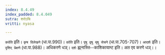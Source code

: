 ```yaml
---
index: 8.4.49
index_padded: 8.4.049
sutra: शरोऽचि
vritti: nyasa

---
```

`कर्वति` इति। `कृष विलेखने` (धा.पा.990)। `वर्वति` इति। `पृषु वृषु मृषु सेचने` (धा.पा.705-707)। `आदर्शः` इति। `दृशिर् प्रेक्षणे` (धा.पा.988)। अधिकरणे धञ्। `दर्शः` झ्र्नास्ति--काशिकायाम्ट इति। अत एव करणे धञ्।।